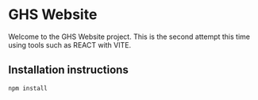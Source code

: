 # GHS Website

Welcome to the GHS Website project. This is the second attempt this time using tools such as REACT with VITE.

## Installation instructions

`npm install`
